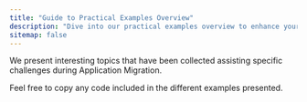 ```yaml
---
title: "Guide to Practical Examples Overview"
description: "Dive into our practical examples overview to enhance your learning. Discover tips and insights across various topics for immediate application."
sitemap: false
---
```


We present interesting topics that have been collected assisting specific challenges during Application Migration.

Feel free to copy any code included in the different examples presented.

